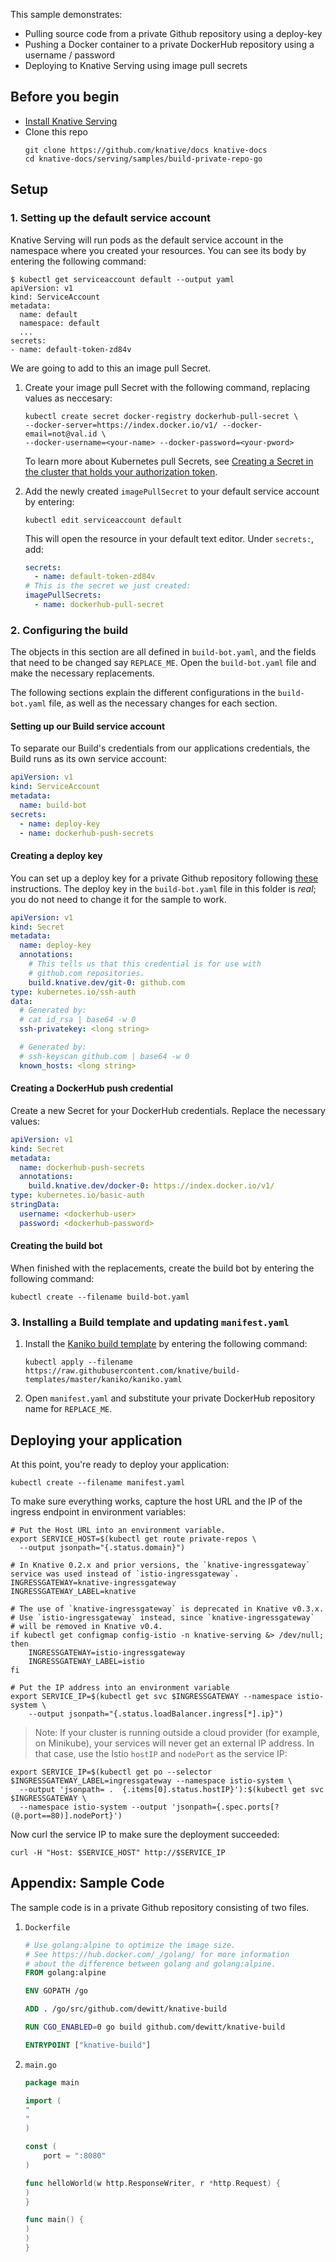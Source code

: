 This sample demonstrates:

- Pulling source code from a private Github repository using a deploy-key
- Pushing a Docker container to a private DockerHub repository using a username
  / password
- Deploying to Knative Serving using image pull secrets

## Before you begin

- [Install Knative Serving](../../../install/README.md)
- Clone this repo
   ```shell
   git clone https://github.com/knative/docs knative-docs
   cd knative-docs/serving/samples/build-private-repo-go
   ```

## Setup

### 1. Setting up the default service account

Knative Serving will run pods as the default service account in the namespace
where you created your resources. You can see its body by entering the following
command:

```shell
$ kubectl get serviceaccount default --output yaml
apiVersion: v1
kind: ServiceAccount
metadata:
  name: default
  namespace: default
  ...
secrets:
- name: default-token-zd84v
```

We are going to add to this an image pull Secret.

1. Create your image pull Secret with the following command, replacing values as
   neccesary:

   ```shell
   kubectl create secret docker-registry dockerhub-pull-secret \
   --docker-server=https://index.docker.io/v1/ --docker-email=not@val.id \
   --docker-username=<your-name> --docker-password=<your-pword>
   ```

   To learn more about Kubernetes pull Secrets, see
   [Creating a Secret in the cluster that holds your authorization token](https://kubernetes.io/docs/tasks/configure-pod-container/pull-image-private-registry/#create-a-secret-in-the-cluster-that-holds-your-authorization-token).

2. Add the newly created `imagePullSecret` to your default service account by
   entering:

   ```shell
   kubectl edit serviceaccount default
   ```

   This will open the resource in your default text editor. Under `secrets:`,
   add:

   ```yaml
   secrets:
     - name: default-token-zd84v
   # This is the secret we just created:
   imagePullSecrets:
     - name: dockerhub-pull-secret
   ```

### 2. Configuring the build

The objects in this section are all defined in `build-bot.yaml`, and the fields
that need to be changed say `REPLACE_ME`. Open the `build-bot.yaml` file and
make the necessary replacements.

The following sections explain the different configurations in the
`build-bot.yaml` file, as well as the necessary changes for each section.

#### Setting up our Build service account

To separate our Build's credentials from our applications credentials, the Build
runs as its own service account:

```yaml
apiVersion: v1
kind: ServiceAccount
metadata:
  name: build-bot
secrets:
  - name: deploy-key
  - name: dockerhub-push-secrets
```

#### Creating a deploy key

You can set up a deploy key for a private Github repository following
[these](https://developer.github.com/v3/guides/managing-deploy-keys/)
instructions. The deploy key in the `build-bot.yaml` file in this folder is
_real_; you do not need to change it for the sample to work.

```yaml
apiVersion: v1
kind: Secret
metadata:
  name: deploy-key
  annotations:
    # This tells us that this credential is for use with
    # github.com repositories.
    build.knative.dev/git-0: github.com
type: kubernetes.io/ssh-auth
data:
  # Generated by:
  # cat id_rsa | base64 -w 0
  ssh-privatekey: <long string>

  # Generated by:
  # ssh-keyscan github.com | base64 -w 0
  known_hosts: <long string>
```

#### Creating a DockerHub push credential

Create a new Secret for your DockerHub credentials. Replace the necessary
values:

```yaml
apiVersion: v1
kind: Secret
metadata:
  name: dockerhub-push-secrets
  annotations:
    build.knative.dev/docker-0: https://index.docker.io/v1/
type: kubernetes.io/basic-auth
stringData:
  username: <dockerhub-user>
  password: <dockerhub-password>
```

#### Creating the build bot

When finished with the replacements, create the build bot by entering the
following command:

```shell
kubectl create --filename build-bot.yaml
```

### 3. Installing a Build template and updating `manifest.yaml`

1. Install the
   [Kaniko build template](https://github.com/knative/build-templates/blob/master/kaniko/kaniko.yaml)
   by entering the following command:

   ```shell
   kubectl apply --filename https://raw.githubusercontent.com/knative/build-templates/master/kaniko/kaniko.yaml
   ```

1. Open `manifest.yaml` and substitute your private DockerHub repository name
   for `REPLACE_ME`.

## Deploying your application

At this point, you're ready to deploy your application:

```shell
kubectl create --filename manifest.yaml
```

To make sure everything works, capture the host URL and the IP of the ingress
endpoint in environment variables:

```shell
# Put the Host URL into an environment variable.
export SERVICE_HOST=$(kubectl get route private-repos \
  --output jsonpath="{.status.domain}")
```

```shell
# In Knative 0.2.x and prior versions, the `knative-ingressgateway` service was used instead of `istio-ingressgateway`.
INGRESSGATEWAY=knative-ingressgateway
INGRESSGATEWAY_LABEL=knative

# The use of `knative-ingressgateway` is deprecated in Knative v0.3.x.
# Use `istio-ingressgateway` instead, since `knative-ingressgateway`
# will be removed in Knative v0.4.
if kubectl get configmap config-istio -n knative-serving &> /dev/null; then
    INGRESSGATEWAY=istio-ingressgateway
    INGRESSGATEWAY_LABEL=istio
fi

# Put the IP address into an environment variable
export SERVICE_IP=$(kubectl get svc $INGRESSGATEWAY --namespace istio-system \
    --output jsonpath="{.status.loadBalancer.ingress[*].ip}")
```

> Note: If your cluster is running outside a cloud provider (for example, on
> Minikube), your services will never get an external IP address. In that case,
> use the Istio `hostIP` and `nodePort` as the service IP:

```shell
export SERVICE_IP=$(kubectl get po --selector $INGRESSGATEWAY_LABEL=ingressgateway --namespace istio-system \
  --output 'jsonpath= .  {.items[0].status.hostIP}'):$(kubectl get svc $INGRESSGATEWAY \
  --namespace istio-system --output 'jsonpath={.spec.ports[? (@.port==80)].nodePort}')
```

Now curl the service IP to make sure the deployment succeeded:

```shell
curl -H "Host: $SERVICE_HOST" http://$SERVICE_IP
```

## Appendix: Sample Code

The sample code is in a private Github repository consisting of two files.

1. `Dockerfile`

   ```Dockerfile
   # Use golang:alpine to optimize the image size.
   # See https://hub.docker.com/_/golang/ for more information
   # about the difference between golang and golang:alpine.
   FROM golang:alpine

   ENV GOPATH /go

   ADD . /go/src/github.com/dewitt/knative-build

   RUN CGO_ENABLED=0 go build github.com/dewitt/knative-build

   ENTRYPOINT ["knative-build"]
   ```

1. `main.go`

   ```go
   package main

   import (
   "
   "
   )

   const (
   	   port = ":8080"
   )

   func helloWorld(w http.ResponseWriter, r *http.Request) {
   )
   }

   func main() {
   )
   )
   }
   ```
